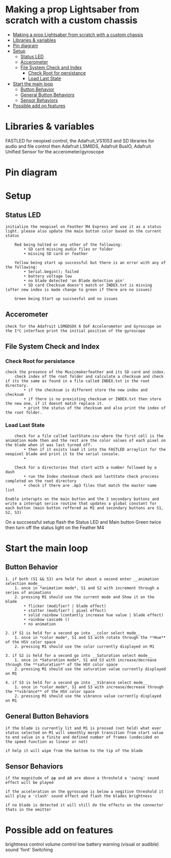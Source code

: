 # Making a prop Lightsaber from scratch with a custom chassis
- [Making a prop Lightsaber from scratch with a custom chassis](#making-a-prop-lightsaber-from-scratch-with-a-custom-chassis)
- [Libraries \& variables](#libraries--variables)
- [Pin diagram](#pin-diagram)
- [Setup](#setup)
  - [Status LED](#status-led)
  - [Accerometer](#accerometer)
  - [File System Check and Index](#file-system-check-and-index)
    - [Check Root for persistance](#check-root-for-persistance)
    - [Load Last State](#load-last-state)
- [Start the main loop](#start-the-main-loop)
  - [Button Behavior](#button-behavior)
  - [General Button Behaviors](#general-button-behaviors)
  - [Sensor Behaviors](#sensor-behaviors)
- [Possible add on features](#possible-add-on-features)




# Libraries & variables
FASTLED for neopixel control, the Adafruit_VS1053 and SD libraries for audio and file control
then Adafruit LSM6DS, Adafruit BusIO, Adafruit Unified Sensor for the accerometer/gyroscope
# Pin diagram

# Setup
## Status LED
    initialize the neopixel on Feather M4 Express and use it as a status light. please also update the main button color based on the current status

        Red being halted or any other of the following: 
            • SD card missing audio files or folder
            • missing SD card or feather

        Yellow being start up successful but there is an error with any of the following:
            • Serial.begin(); failed
            • battery voltage low 
            • no blade detected 'on Blade detection pin'
            • SD card Checksum doesn't match or INDEX.txt is missing (after new index is made change to green if there are no issues)

        Green being Start up succsesful and no issues 

## Accerometer 
    check for the Adafruit LSM6DSOX 6 DoF Accelerometer and Gyroscope on the I²C interface print the initial position of the gyroscope

## File System Check and Index
### Check Root for persistance
    check the presence of the Musicmakerfeather and its SD card and index.
        check index of the root folder and calculate a checksum and check if its the same as found in a file called INDEX.txt in the root directory.
            • if the checksum is different store the new index and checksum
            • if there is no prexisting checksum or INDEX.txt then store the new one, if it doesnt match replace it. 
            • print the status of the checksum and also print the index of the root folder.

### Load Last State
        check for a file called lastState.csv where the first cell is the animation mode then and the rest are the color values of each pixel on the blade when it was last turned off. 
            • then if it exists load it into the FASTLED arraylist for the neopixel blade and print it to the serial console. 
            • 
        
        Check for a directories that start with a number followed by a dash
            • run the Index chesksum check and lastState check proccess completed on the root directory
            • check if there are .mp3 files that match the master name list

    Enable interupts on the main button and the 3 secondary buttons and write a interupt serice routine that updates a global constant for each button (main button reffered as M1 and secondary buttons are S1, S2, S3)

On a succsessful setup flash the Status LED and Main button Green twice then turn off the status light on the Feather M4

# Start the main loop
## Button Behavior
    1. if both (S1 && S3) are held for about a second enter __animation selection mode__
        1. once in *animation mode*, S1 and S2 with increment through a series of animations
        2. pressing M1 should use the current mode and Show it on the blade
            • flicker (modifier? | blade effect)
            • stutter (modifier? | pixel effect)
            • solid rainbow (contantly increase hue value | blade effect)
            • rainbow cascade () 
            • no animation

    2. if S1 is held for a second go into __color select mode__
        1. once in *color mode*, S1 and S3 with rotate through the **Hue** of the HSV color space
        2. pressing M1 should use the color currently displayed on M1 

    3. if S2 is held for a second go into __Saturation select mode__
        1. once in *Saturation mode*, S1 and S3 with increase/decrease through the **saturation** of the HSV color space
        2. pressing M1 should use the saturation value currently displayed on M1

    4. if S3 is held for a second go into __Vibrance select mode__
        1. once in *color mode*, S1 and S3 with increase/decrease through the **vibrance** of the HSV color space
        2. pressing M1 should use the vibrance value currently displayed on M1

## General Button Behaviors 
    if the blade is currently lit and M1 is pressed (not held) what ever status selected on M1 will smoothly morph transition from start value to end value in a finite and defined number of frames (undecided on the speed function as linear or not)

    if help it will wipe from the bottom to the tip of the blade


## Sensor Behaviors
    if the magnitude of ∆φ and ∆θ are above a threshold a 'swing' sound effect will be played 

    if the acceleration on the gyroscope is below a negitive threshold it will play a 'clash' sound effect and flash the blades brightness

    if no blade is detected it will still do the effects on the connector thats in the emitter
# Possible add on features
brightness control
volume control
low battery warning (visual or audible)
sound 'font' Switching

